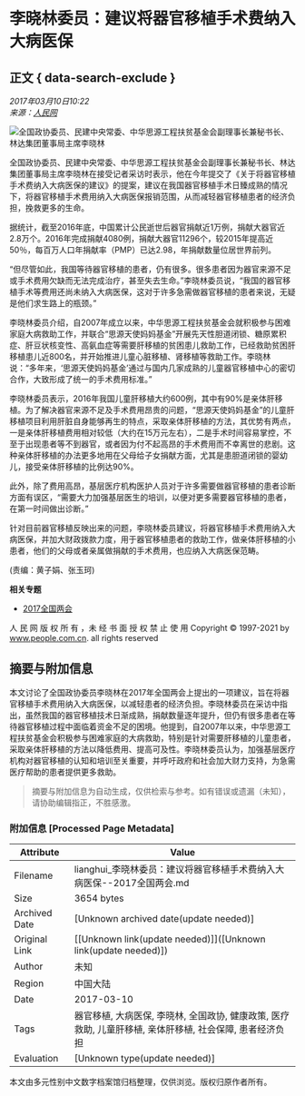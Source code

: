 # 李晓林委员：建议将器官移植手术费纳入大病医保

## 正文 { data-search-exclude }


_2017年03月10日10:22_    
_来源：[人民网](http://www.people.com.cn/)_    

![全国政协委员、民建中央常委、中华思源工程扶贫基金会副理事长兼秘书长、林达集团董事局主席李晓林](/NMediaFile/2017/0310/MAIN201703101023000093486992209.jpg)

全国政协委员、民建中央常委、中华思源工程扶贫基金会副理事长兼秘书长、林达集团董事局主席李晓林在接受记者采访时表示，他在今年提交了《关于将器官移植手术费纳入大病医保的建议》的提案，建议在我国器官移植手术日臻成熟的情况下，将器官移植手术费用纳入大病医保报销范围，从而减轻器官移植患者的经济负担，挽救更多的生命。

据统计，截至2016年底，中国累计公民逝世后器官捐献近1万例，捐献大器官近2.8万个。2016年完成捐献4080例，捐献大器官11296个，较2015年提高近50％，每百万人口年捐献率（PMP）已达2.98，年捐献数量位居世界前列。

“但尽管如此，我国等待器官移植的患者，仍有很多。很多患者因为器官来源不足或手术费用欠缺而无法完成治疗，甚至失去生命。”李晓林委员说，“我国的器官移植手术等费用还尚未纳入大病医保，这对于许多急需做器官移植的患者来说，无疑是他们求生路上的瓶颈。”

李晓林委员介绍，自2007年成立以来，中华思源工程扶贫基金会就积极参与困难家庭大病救助工作，并联合“思源天使妈妈基金”开展先天性胆道闭锁、糖原累积症、肝豆状核变性、高氨血症等需要肝移植的贫困患儿救助工作，已经救助贫困肝移植患儿近800名，并开始推进儿童心脏移植、肾移植等救助工作。李晓林说：“多年来，‘思源天使妈妈基金’通过与国内几家成熟的儿童器官移植中心的密切合作，大致形成了统一的手术费用标准。”

李晓林委员表示，2016年我国儿童肝移植大约600例，其中有90%是亲体肝移植。为了解决器官来源不足及手术费用昂贵的问题，“思源天使妈妈基金”的儿童肝移植项目利用肝脏自身能够再生的特点，采取亲体肝移植的方法，其优势有两点，一是亲体肝移植费用相对较低（大约在15万元左右），二是手术时间容易掌控，不至于出现患者等不到器官，或者因为付不起高昂的手术费用而不幸离世的悲剧。这种亲体肝移植的办法更多地用在父母给子女捐献方面，尤其是患胆道闭锁的婴幼儿，接受亲体肝移植的比例达90%。

此外，除了费用高昂，基层医疗机构医护人员对于许多需要做器官移植的患者诊断方面有误区，“需要大力加强基层医生的培训，以便对更多需要器官移植的患者，在第一时间做出诊断。”

针对目前器官移植反映出来的问题，李晓林委员建议，将器官移植手术费用纳入大病医保，并加大财政拨款力度，用于器官移植患者的救助工作，做亲体肝移植的小患者，他们的父母或者亲属做捐献的手术费用，也应纳入大病医保范畴。

(责编：黄子娟、张玉珂)

**相关专题**

- [2017全国两会](http://lianghui.people.com.cn/2017/GB/index.html)

人 民 网 版 权 所 有 ，未 经 书 面 授 权 禁 止 使 用 Copyright © 1997-2021 by www.people.com.cn. all rights reserved
<!-- tcd_original_link http://lianghui.people.com.cn/2017/n1/2017/0310/c410899-29136721.html -->


## 摘要与附加信息

<!-- tcd_abstract -->
本文讨论了全国政协委员李晓林在2017年全国两会上提出的一项建议，旨在将器官移植手术费用纳入大病医保，以减轻患者的经济负担。李晓林委员在采访中指出，虽然我国的器官移植技术日渐成熟，捐献数量逐年提升，但仍有很多患者在等待器官移植过程中面临着资金不足的困境。他提到，自2007年以来，中华思源工程扶贫基金会积极参与困难家庭的大病救助，特别是针对需要肝移植的儿童患者，采取亲体肝移植的方法以降低费用、提高可及性。李晓林委员认为，加强基层医疗机构对器官移植的认知和培训至关重要，并呼吁政府和社会加大财力支持，为急需医疗帮助的患者提供更多救助。
<!-- tcd_abstract_end -->

> 摘要与附加信息为自动生成，仅供检索与参考。如有错误或遗漏（未知），请协助编辑指正，不胜感激。

### 附加信息 [Processed Page Metadata]

| Attribute       | Value                                  |
|-----------------|----------------------------------------|
| Filename        | lianghui_李晓林委员：建议将器官移植手术费纳入大病医保--2017全国两会.md                             |
| Size            | 3654 bytes                           |
| Archived Date   | [Unknown archived date(update needed)]                             |
| Original Link   | [[Unknown link(update needed)]]([Unknown link(update needed)])                       |
| Author          | 未知                               |
| Region          | 中国大陆                               |
| Date            | 2017-03-10                                 |
| Tags            | 器官移植, 大病医保, 李晓林, 全国政协, 健康政策, 医疗救助, 儿童肝移植, 亲体肝移植, 社会保障, 患者经济负担                                 |
| Evaluation            | [Unknown type(update needed)]                                 |
<!-- tcd_table_end -->

本文由多元性别中文数字档案馆归档整理，仅供浏览。版权归原作者所有。
